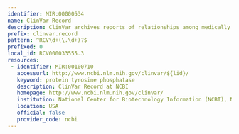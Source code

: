 ```yaml
---
identifier: MIR:00000534
name: ClinVar Record
description: ClinVar archives reports of relationships among medically important variants and phenotypes. It records human variation, interpretations of the relationship specific variations to human health, and supporting evidence for each interpretation. Each ClinVar record (RCV identifier) represents an aggregated view of interpretations of  the same variation and condition from one or more submitters. Submissions for individual variation/phenotype combinations (SCV identifier) are also collected and made available separately. This collection references the Record Report, based on RCV accession.
prefix: clinvar.record
pattern: ^RCV\d+(\.\d+)?$
prefixed: 0
local_id: RCV000033555.3
resources:
 - identifier: MIR:00100710
   accessurl: http://www.ncbi.nlm.nih.gov/clinvar/${lid}/
   keyword: protein tyrosine phosphatase
   description: ClinVar Record at NCBI
   homepage: http://www.ncbi.nlm.nih.gov/clinvar/
   institution: National Center for Biotechnology Information (NCBI), NIH, Maryland
   location: USA
   official: false
   provider_code: ncbi
---
```

